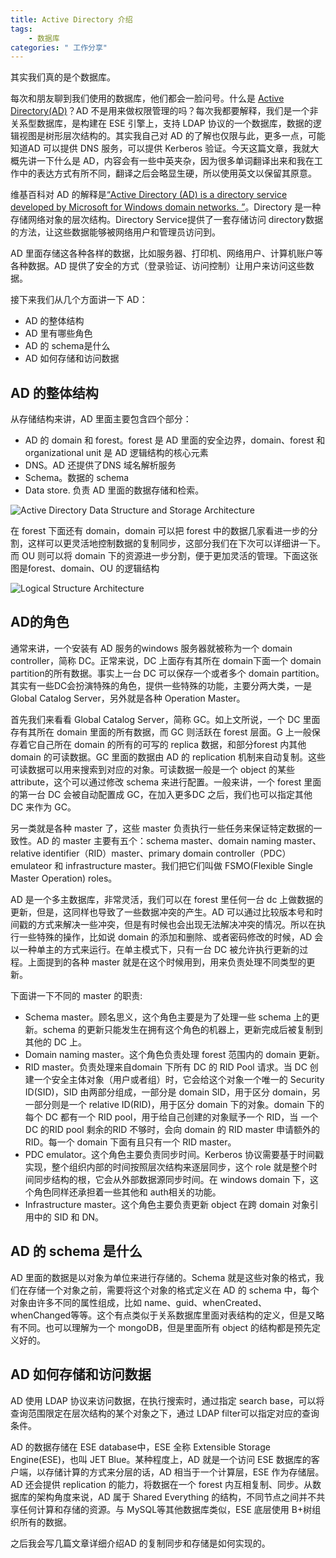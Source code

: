 ```yaml
---
title: Active Directory 介绍
tags:
    - 数据库
categories: " 工作分享"
---
```


其实我们真的是个数据库。

<!-- more -->

每次和朋友聊到我们使用的数据库，他们都会一脸问号。什么是 [Active Directory(AD)](https://learn.microsoft.com/en-us/windows-server/identity/ad-ds/get-started/virtual-dc/active-directory-domain-services-overview)？AD 不是用来做权限管理的吗？每次我都要解释，我们是一个非关系型数据库，是构建在 ESE 引擎上，支持 LDAP 协议的一个数据库，数据的逻辑视图是树形层次结构的。其实我自己对 AD 的了解也仅限与此，更多一点，可能知道AD 可以提供 DNS 服务，可以提供 Kerberos 验证。今天这篇文章，我就大概先讲一下什么是 AD，内容会有一些中英夹杂，因为很多单词翻译出来和我在工作中的表达方式有所不同，翻译之后会略显生硬，所以使用英文以保留其原意。

维基百科对 AD 的解释是[“Active Directory (AD) is a directory service developed by Microsoft for Windows domain networks. ”](https://en.wikipedia.org/wiki/Active_Directory)。Directory 是一种存储网络对象的层次结构。Directory Service提供了一套存储访问 directory数据的方法，让这些数据能够被网络用户和管理员访问到。

AD 里面存储这各种各样的数据，比如服务器、打印机、网络用户、计算机账户等各种数据。AD 提供了安全的方式（登录验证、访问控制）让用户来访问这些数据。

接下来我们从几个方面讲一下 AD：

- AD 的整体结构
- AD 里有哪些角色
- AD 的 schema是什么
- AD 如何存储和访问数据

## AD 的整体结构

从存储结构来讲，AD 里面主要包含四个部分：

- AD 的 domain 和 forest。forest 是 AD 里面的安全边界，domain、forest 和 organizational unit 是 AD 逻辑结构的核心元素
- DNS。AD 还提供了DNS 域名解析服务
- Schema。数据的 schema
- Data store. 负责 AD 里面的数据存储和检索。

![Active Directory Data Structure and Storage Architecture](https://learn.microsoft.com/en-us/previous-versions/windows/it-pro/windows-server-2003/images/cc759186.ccf65c10-edb1-4a3a-ad87-38775ee43b8a(ws.10).gif)

在 forest 下面还有 domain，domain 可以把 forest 中的数据几家看进一步的分割，这样可以更灵活地控制数据的复制同步，这部分我们在下次可以详细讲一下。而 OU 则可以将 domain 下的资源进一步分割，便于更加灵活的管理。下面这张图是forest、domain、OU 的逻辑结构

![Logical Structure Architecture](https://learn.microsoft.com/en-us/previous-versions/windows/it-pro/windows-server-2003/image2s/cc759186.a55b8656-0958-4681-88bd-86a6f27a4451(ws.10).gif)

## AD的角色
通常来讲，一个安装有 AD 服务的windows 服务器就被称为一个 domain controller，简称 DC。正常来说，DC 上面存有其所在 domain下面一个 domain partition的所有数据。事实上一台 DC 可以保存一个或者多个 domain partition。其实有一些DC会扮演特殊的角色，提供一些特殊的功能，主要分两大类，一是 Global Catalog Server，另外就是各种 Operation Master。

首先我们来看看 Global Catalog Server，简称 GC。如上文所说，一个 DC 里面存有其所在 domain 里面的所有数据，而 GC 则活跃在 forest 层面。G 上一般保存着它自己所在 domain 的所有的可写的 replica 数据，和部分forest 内其他 domain 的可读数据。GC 里面的数据由 AD 的 replication 机制来自动复制。这些可读数据可以用来搜索到对应的对象。可读数据一般是一个 object 的某些 attribute，这个可以通过修改 schema 来进行配置。一般来讲，一个 forest 里面的第一台 DC 会被自动配置成 GC，在加入更多DC 之后，我们也可以指定其他 DC 来作为 GC。

另一类就是各种 master 了，这些 master 负责执行一些任务来保证特定数据的一致性。AD 的 master 主要有五个：schema master、domain naming master、relative identifier（RID）master、primary domain controller（PDC）emulateor 和 infrastructure master。我们把它们叫做 FSMO(Flexible Single Master Operation) roles。

AD 是一个多主数据库，非常灵活，我们可以在 forest 里任何一台 dc 上做数据的更新，但是，这同样也导致了一些数据冲突的产生。AD 可以通过比较版本号和时间戳的方式来解决一些冲突，但是有时候也会出现无法解决冲突的情况。所以在执行一些特殊的操作，比如说 domain 的添加和删除、或者密码修改的时候，AD 会以一种单主的方式来运行。在单主模式下，只有一台 DC 被允许执行更新的过程。上面提到的各种 master 就是在这个时候用到，用来负责处理不同类型的更新。

下面讲一下不同的 master 的职责:

- Schema master。顾名思义，这个角色主要是为了处理一些 schema 上的更新。schema 的更新只能发生在拥有这个角色的机器上，更新完成后被复制到其他的 DC 上。
- Domain naming master。这个角色负责处理 forest 范围内的 domain 更新。
- RID master。负责处理来自domain 下所有 DC 的 RID Pool 请求。当 DC 创建一个安全主体对象（用户或者组）时，它会给这个对象一个唯一的 Security ID(SID)，SID 由两部分组成，一部分是 domain SID，用于区分 domain，另一部分则是一个 relative ID(RID)，用于区分 domain 下的对象。domain 下的每个 DC 都有一个 RID pool，用于给自己创建的对象赋予一个 RID，当 一个 DC 的RID pool 剩余的RID 不够时，会向 domain 的 RID master 申请额外的 RID。每一个 domain 下面有且只有一个 RID master。
- PDC emulator。这个角色主要负责同步时间。Kerberos 协议需要基于时间戳实现，整个组织内部的时间按照层次结构来逐层同步，这个 role 就是整个时间同步结构的根，它会从外部数据源同步时间。在 windows domain 下，这个角色同样还承担着一些其他和 auth相关的功能。
- Infrastructure master。这个角色主要负责更新 object 在跨 domain 对象引用中的 SID 和 DN。

## AD 的 schema 是什么
AD 里面的数据是以对象为单位来进行存储的。Schema 就是这些对象的格式，我们在存储一个对象之前，需要将这个对象的格式定义在 AD 的 schema 中，每个对象由许多不同的属性组成，比如 name、guid、whenCreated、whenChanged等等。这个有点类似于关系数据库里面对表结构的定义，但是又略有不同。也可以理解为一个 mongoDB，但是里面所有 object 的结构都是预先定义好的。

## AD 如何存储和访问数据
AD 使用 LDAP 协议来访问数据，在执行搜索时，通过指定 search base，可以将查询范围限定在层次结构的某个对象之下，通过 LDAP filter可以指定对应的查询条件。

AD 的数据存储在 ESE database中，ESE 全称 Extensible Storage Engine(ESE)，也叫 JET Blue。某种程度上，AD 就是一个访问 ESE 数据库的客户端，以存储计算的方式来分层的话，AD 相当于一个计算层，ESE 作为存储层。AD 还会提供 replication 的能力，将数据在一个 forest 内互相复制、同步。从数据库的架构角度来说，AD 属于 Shared Everything 的结构，不同节点之间并不共享任何计算和存储的资源。与 MySQL等其他数据库类似，ESE 底层使用 B+树组织所有的数据。

之后我会写几篇文章详细介绍AD 的复制同步和存储是如何实现的。
